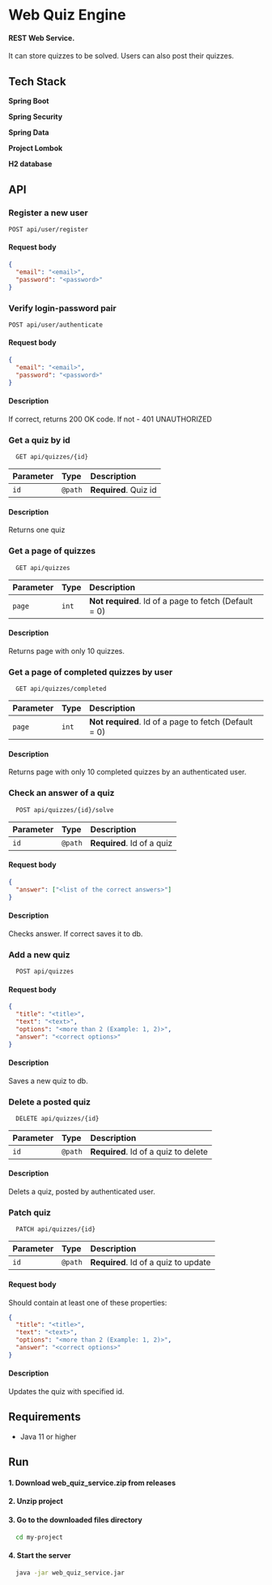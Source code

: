 
# Web Quiz Engine

#### REST Web Service.  
It can store quizzes to be solved. Users can also post their quizzes.


## Tech Stack

**Spring Boot**

**Spring Security**

**Spring Data**

**Project Lombok**

**H2 database**
## API

### Register a new user

```
POST api/user/register
```
#### Request body

```json
{
  "email": "<email>",
  "password": "<password>"
}
```

### Verify login-password pair

```
POST api/user/authenticate
```
#### Request body

```json
{
  "email": "<email>",
  "password": "<password>"
}
```

#### Description

If correct, returns 200 OK code. If not - 401 UNAUTHORIZED

### Get a quiz by id

```
  GET api/quizzes/{id}
```

| Parameter | Type     | Description                |
| :-------- | :------- | :------------------------- |
| `id`      | `@path`  | **Required**. Quiz id      |

#### Description

Returns one quiz

### Get a page of quizzes

```
  GET api/quizzes
```

| Parameter | Type     | Description                                           |
| :-------- | :------- | :---------------------------------------------------- |
| `page`    | `int`    | **Not required**. Id of a page to fetch (Default = 0) |

#### Description

Returns page with only 10 quizzes.

### Get a page of completed quizzes by user

```
  GET api/quizzes/completed
```

| Parameter | Type     | Description                                           |
| :-------- | :------- | :---------------------------------------------------- |
| `page`    | `int`    | **Not required**. Id of a page to fetch (Default = 0) |

#### Description

Returns page with only 10 completed quizzes by an authenticated user.

### Check an answer of a quiz

```
  POST api/quizzes/{id}/solve
```

| Parameter | Type     | Description                |
| :-------- | :------- | :------------------------- |
| `id`      | `@path`  | **Required**. Id of a quiz |

#### Request body

```json
{
  "answer": ["<list of the correct answers>"]
}
```

#### Description

Checks answer. If correct saves it to db.

### Add a new quiz

```
  POST api/quizzes
```

#### Request body

```json
{
  "title": "<title>",
  "text": "<text>",
  "options": "<more than 2 (Example: 1, 2)>",
  "answer": "<correct options>"
}
```

#### Description

Saves a new quiz to db.

### Delete a posted quiz

```
  DELETE api/quizzes/{id}
```

| Parameter | Type     | Description                          |
| :-------- | :------- | :----------------------------------- |
| `id`      | `@path`  | **Required**. Id of a quiz to delete |

#### Description

Delets a quiz, posted by authenticated user.

### Patch quiz

```
  PATCH api/quizzes/{id}
```

| Parameter | Type     | Description                          |
| :-------- | :------- | :----------------------------------- |
| `id`      | `@path`  | **Required**. Id of a quiz to update |

#### Request body

Should contain at least one of these properties:

```json
{
  "title": "<title>",
  "text": "<text>",
  "options": "<more than 2 (Example: 1, 2)>",
  "answer": "<correct options>"
}
```

#### Description

Updates the quiz with specified id.
## Requirements

* Java 11 or higher
## Run

#### 1. Download web_quiz_service.zip from releases

#### 2. Unzip project

#### 3. Go to the downloaded files directory

```bash
  cd my-project
```

#### 4. Start the server

```bash
  java -jar web_quiz_service.jar
```

